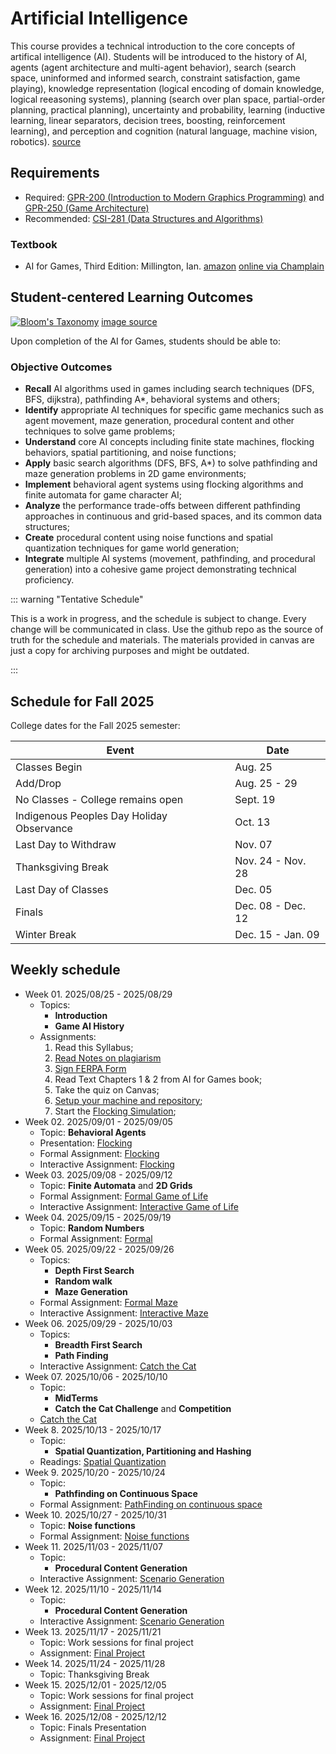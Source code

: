 # Artificial Intelligence

This course provides a technical introduction to the core concepts of artifical intelligence (AI). Students will be introduced to the history of AI, agents (agent architecture and multi-agent behavior), search (search space, uninformed and informed search, constraint satisfaction, game playing), knowledge representation (logical encoding of domain knowledge, logical reeasoning systems), planning (search over plan space, partial-order planning, practical planning), uncertainty and probability, learning (inductive learning, linear separators, decision trees, boosting, reinforcement learning), and perception and cognition (natural language, machine vision, robotics). [source](https://catalog.champlain.edu/preview_course_nopop.php?catoid=47&coid=33594)

## Requirements

- Required: [GPR-200 (Introduction to Modern Graphics Programming)](https://catalog.champlain.edu/preview_course_nopop.php?catoid=46&coid=31450) and [GPR-250 (Game Architecture)](https://catalog.champlain.edu/preview_course_nopop.php?catoid=37&coid=25336)
- Recommended: [CSI-281 (Data Structures and Algorithms)](https://classlist.champlain.edu/show/course/number/CSI_281)

### Textbook

- AI for Games, Third Edition: Millington, Ian. [amazon](https://a.co/d/3wjdn1T) [online via Champlain](https://research-ebsco-com.cobalt.champlain.edu/c/uomcmi/search/details/gokywrfgzb)

## Student-centered Learning Outcomes

[![Bloom's Taxonomy](https://cdn.vanderbilt.edu/vu-wp0/wp-content/uploads/sites/59/2019/03/27124326/Blooms-Taxonomy-650x366.jpg)](https://cft.vanderbilt.edu/guides-sub-pages/blooms-taxonomy/) [image source](https://cft.vanderbilt.edu/guides-sub-pages/blooms-taxonomy/)

Upon completion of the AI for Games, students should be able to:

### Objective Outcomes

- **Recall** AI algorithms used in games including search techniques (DFS, BFS, dijkstra), pathfinding A\*, behavioral systems and others;
- **Identify** appropriate AI techniques for specific game mechanics such as agent movement, maze generation, procedural content and other techniques to solve game problems;
- **Understand** core AI concepts including finite state machines, flocking behaviors, spatial partitioning, and noise functions;
- **Apply** basic search algorithms (DFS, BFS, A\*) to solve pathfinding and maze generation problems in 2D game environments;
- **Implement** behavioral agent systems using flocking algorithms and finite automata for game character AI;
- **Analyze** the performance trade-offs between different pathfinding approaches in continuous and grid-based spaces, and its common data structures;
- **Create** procedural content using noise functions and spatial quantization techniques for game world generation;
- **Integrate** multiple AI systems (movement, pathfinding, and procedural generation) into a cohesive game project demonstrating technical proficiency.

::: warning "Tentative Schedule"

This is a work in progress, and the schedule is subject to change. Every change will be communicated in class. Use the github repo as the source of truth for the schedule and materials. The materials provided in canvas are just a copy for archiving purposes and might be outdated.

:::

## Schedule for Fall 2025

College dates for the Fall 2025 semester:

| Event                                     | Date              |
| ----------------------------------------- | ----------------- |
| Classes Begin                             | Aug. 25           |
| Add/Drop                                  | Aug. 25 - 29      |
| No Classes - College remains open         | Sept. 19          |
| Indigenous Peoples Day Holiday Observance | Oct. 13           |
| Last Day to Withdraw                      | Nov. 07           |
| Thanksgiving Break                        | Nov. 24 - Nov. 28 |
| Last Day of Classes                       | Dec. 05           |
| Finals                                    | Dec. 08 - Dec. 12 |
| Winter Break                              | Dec. 15 - Jan. 09 |

## Weekly schedule

- Week 01. 2025/08/25 - 2025/08/29
  - Topics:
    - **Introduction**
    - **Game AI History**
  - Assignments:
    1. Read this Syllabus;
    2. [Read Notes on plagiarism](/academic-honesty)
    3. [Sign FERPA Form](/ferpa-waiver)
    4. Read Text Chapters 1 & 2 from AI for Games book;
    5. Take the quiz on Canvas;
    6. [Setup your machine and repository](setup);
    7. Start the [Flocking Simulation](flocking);
- Week 02. 2025/09/01 - 2025/09/05
  - Topic: **Behavioral Agents**
  - Presentation: [Flocking](https://docs.google.com/presentation/d/1OBEY-tb_ubgoq6Mk9lEsCFaYLINni3oPwjH8iAXEQQM/edit?usp=sharing)
  - Formal Assignment: [Flocking](flocking)
  - Interactive Assignment: [Flocking](https://github.com/gameguild-gg/mobagen/tree/master/examples/flocking)
- Week 03. 2025/09/08 - 2025/09/12
  - Topic: **Finite Automata** and **2D Grids**
  - Formal Assignment: [Formal Game of Life](life)
  - Interactive Assignment: [Interactive Game of Life](https://github.com/gameguild-gg/mobagen/tree/master/examples/life)
- Week 04. 2025/09/15 - 2025/09/19
  - Topic: **Random Numbers**
  - Formal Assignment: [Formal](rng)
- Week 05. 2025/09/22 - 2025/09/26
  - Topics:
    - **Depth First Search**
    - **Random walk**
    - **Maze Generation**
  - Formal Assignment: [Formal Maze](maze)
  - Interactive Assignment: [Interactive Maze](https://github.com/gameguild-gg/mobagen/tree/master/examples/maze)
- Week 06. 2025/09/29 - 2025/10/03
  - Topics:
    - **Breadth First Search**
    - **Path Finding**
  - Interactive Assignment: [Catch the Cat](https://github.com/gameguild-gg/mobagen/tree/master/examples/catchthecat)
- Week 07. 2025/10/06 - 2025/10/10
  - Topic:
    - **MidTerms**
    - **Catch the Cat Challenge** and **Competition**
  - [Catch the Cat](https://github.com/gameguild-gg/mobagen/tree/master/examples/catchthecat)
- Week 8. 2025/10/13 - 2025/10/17
  - Topic:
    - **Spatial Quantization, Partitioning and Hashing**
  - Readings: [Spatial Quantization](spatial-quantization)
- Week 9. 2025/10/20 - 2025/10/24
  - Topic:
    - **Pathfinding on Continuous Space**
  - Formal Assignment: [PathFinding on continuous space](pathfinding-continuous)
- Week 10. 2025/10/27 - 2025/10/31
  - Topic: **Noise functions**
  - Formal Assignment: [Noise functions](noise)
- Week 11. 2025/11/03 - 2025/11/07
  - Topic:
    - **Procedural Content Generation**
  - Interactive Assignment: [Scenario Generation](https://github.com/gameguild-gg/mobagen/tree/master/examples/scenario)
- Week 12. 2025/11/10 - 2025/11/14
  - Topic:
    - **Procedural Content Generation**
  - Interactive Assignment: [Scenario Generation](https://github.com/gameguild-gg/mobagen/tree/master/examples/scenario)
- Week 13. 2025/11/17 - 2025/11/21
  - Topic: Work sessions for final project
  - Assignment: [Final Project](final-project)
- Week 14. 2025/11/24 - 2025/11/28
  - Topic: Thanksgiving Break
- Week 15. 2025/12/01 - 2025/12/05
  - Topic: Work sessions for final project
  - Assignment: [Final Project](final-project)
- Week 16. 2025/12/08 - 2025/12/12
  - Topic: Finals Presentation
  - Assignment: [Final Project](final-project)
